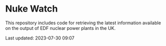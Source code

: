 # Nuke Watch

This repository includes code for retrieving the latest information available on the output of EDF nuclear power plants in the UK.

Last updated: 2023-07-30 09:07